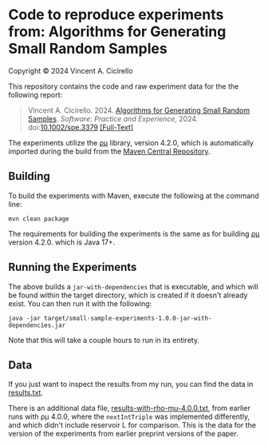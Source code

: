 # Code to reproduce experiments from: Algorithms for Generating Small Random Samples

Copyright &copy; 2024 Vincent A. Cicirello

This repository contains the code and raw experiment data for the the following report:

> Vincent A. Cicirello. 2024. [Algorithms for Generating Small Random Samples](https://www.cicirello.org/publications/cicirello2024spe.html). *Software: Practice and Experience*, 2024. doi:[10.1002/spe.3379](https://doi.org/10.1002/spe.3379) [[Full-Text]](https://onlinelibrary.wiley.com/share/author/J3S4KWMDVFFZNMFS9RY5?target=10.1002/spe.3379)

The experiments utilize the [&rho;&mu;](https://rho-mu.cicirello.org/) library, version 4.2.0,
which is automatically imported during the build from the [Maven Central 
Repository](https://central.sonatype.com/artifact/org.cicirello/rho-mu).

## Building

To build the experiments with Maven, execute the following at the command line:

```shell
mvn clean package
```

The requirements for building the experiments is the same as for building
[&rho;&mu;](https://rho-mu.cicirello.org/) version 4.2.0. which is Java 17+.

## Running the Experiments

The above builds a `jar-with-dependencies` that is executable, and which will be found 
within the target directory, which is created if it doesn't already exist. You can then 
run it with the following:

```shell
java -jar target/small-sample-experiments-1.0.0-jar-with-dependencies.jar
```

Note that this will take a couple hours to run in its entirety.

## Data

If you just want to inspect the results from my run, you can find the data 
in [results.txt](results.txt).

There is an additional data file, [results-with-rho-mu-4.0.0.txt](results-with-rho-mu-4.0.0.txt), 
from earlier runs with &rho;&mu; 4.0.0, where the `nextIntTriple` was implemented differently, 
and which didn't include reservoir L for comparison. This is the data for the version of the
experiments from earlier preprint versions of the paper.
